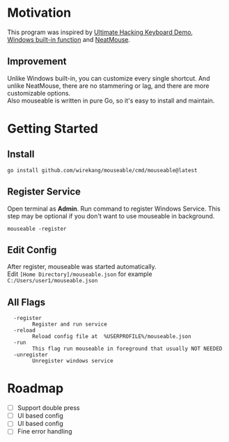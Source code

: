 # Motivation

This program was inspired by
[Ultimate Hacking Keyboard Demo](https://youtu.be/4rjnkHqnA3s?t=20),  
[Windows built-in function](https://support.microsoft.com/en-us/windows/use-mouse-keys-to-move-the-mouse-pointer-9e0c72c8-b882-7918-8e7b-391fd62adf33)
and [NeatMouse](https://github.com/neatdecisions/neatmouse).

## Improvement

Unlike Windows built-in, you can customize every single shortcut. And unlike
NeatMouse, there are no stammering or lag, and there are more customizable
options.  
Also mouseable is written in pure Go, so it's easy to install and maintain.

# Getting Started

## Install

```go install github.com/wirekang/mouseable/cmd/mouseable@latest```

## Register Service

Open terminal as **Admin**. Run command to register Windows Service. This step
may be optional if you don't want to use mouseable in background.

```mouseable -register```

## Edit Config

After register, mouseable was started automatically.  
Edit ```[Home Directory]/mouseable.json``` for
example ```C:/Users/user1/mouseable.json```

## All Flags

```
  -register
        Register and run service
  -reload
        Reload config file at  %USERPROFILE%/mouseable.json
  -run
        This flag run mouseable in foreground that usually NOT NEEDED
  -unregister
        Unregister windows service
```

# Roadmap

* [ ] Support double press
* [ ] UI based config
* [ ] UI based config
* [ ] Fine error handling
